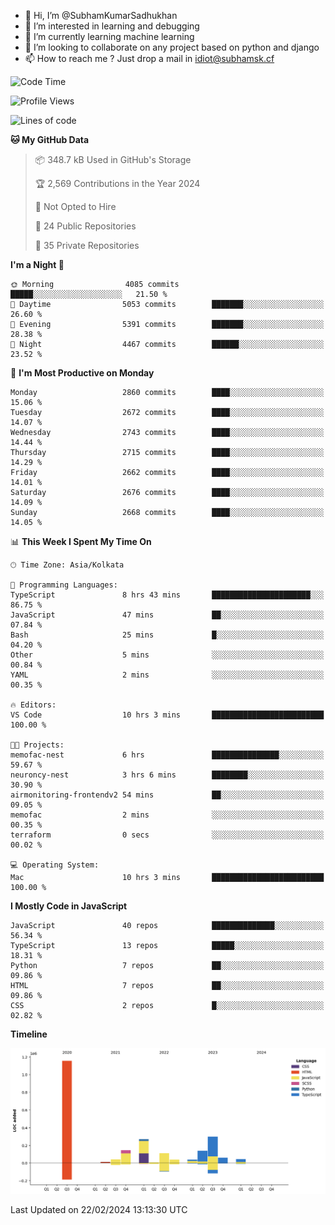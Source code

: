- 👋 Hi, I’m @SubhamKumarSadhukhan
- 👀 I’m interested in learning and debugging
- 🌱 I’m currently learning machine learning
- 💞️ I’m looking to collaborate on any project based on python and django
- 📫 How to reach me ?
      Just drop a mail in idiot@subhamsk.cf

<!---
SubhamKumarSadhukhan/SubhamKumarSadhukhan is a ✨ special ✨ repository because its `README.md` (this file) appears on your GitHub profile.
You can click the Preview link to take a look at your changes.
--->


<!--START_SECTION:waka-->
![Code Time](http://img.shields.io/badge/Code%20Time-1%2C955%20hrs%2059%20mins-blue)

![Profile Views](http://img.shields.io/badge/Profile%20Views-0-blue)

![Lines of code](https://img.shields.io/badge/From%20Hello%20World%20I%27ve%20Written-2.4%20million%20lines%20of%20code-blue)

**🐱 My GitHub Data** 

> 📦 348.7 kB Used in GitHub's Storage 
 > 
> 🏆 2,569 Contributions in the Year 2024
 > 
> 🚫 Not Opted to Hire
 > 
> 📜 24 Public Repositories 
 > 
> 🔑 35 Private Repositories 
 > 
**I'm a Night 🦉** 

```text
🌞 Morning                4085 commits        █████░░░░░░░░░░░░░░░░░░░░   21.50 % 
🌆 Daytime                5053 commits        ███████░░░░░░░░░░░░░░░░░░   26.60 % 
🌃 Evening                5391 commits        ███████░░░░░░░░░░░░░░░░░░   28.38 % 
🌙 Night                  4467 commits        ██████░░░░░░░░░░░░░░░░░░░   23.52 % 
```
📅 **I'm Most Productive on Monday** 

```text
Monday                   2860 commits        ████░░░░░░░░░░░░░░░░░░░░░   15.06 % 
Tuesday                  2672 commits        ████░░░░░░░░░░░░░░░░░░░░░   14.07 % 
Wednesday                2743 commits        ████░░░░░░░░░░░░░░░░░░░░░   14.44 % 
Thursday                 2715 commits        ████░░░░░░░░░░░░░░░░░░░░░   14.29 % 
Friday                   2662 commits        ████░░░░░░░░░░░░░░░░░░░░░   14.01 % 
Saturday                 2676 commits        ████░░░░░░░░░░░░░░░░░░░░░   14.09 % 
Sunday                   2668 commits        ████░░░░░░░░░░░░░░░░░░░░░   14.05 % 
```


📊 **This Week I Spent My Time On** 

```text
🕑︎ Time Zone: Asia/Kolkata

💬 Programming Languages: 
TypeScript               8 hrs 43 mins       ██████████████████████░░░   86.75 % 
JavaScript               47 mins             ██░░░░░░░░░░░░░░░░░░░░░░░   07.84 % 
Bash                     25 mins             █░░░░░░░░░░░░░░░░░░░░░░░░   04.20 % 
Other                    5 mins              ░░░░░░░░░░░░░░░░░░░░░░░░░   00.84 % 
YAML                     2 mins              ░░░░░░░░░░░░░░░░░░░░░░░░░   00.35 % 

🔥 Editors: 
VS Code                  10 hrs 3 mins       █████████████████████████   100.00 % 

🐱‍💻 Projects: 
memofac-nest             6 hrs               ███████████████░░░░░░░░░░   59.67 % 
neuroncy-nest            3 hrs 6 mins        ████████░░░░░░░░░░░░░░░░░   30.90 % 
airmonitoring-frontendv2 54 mins             ██░░░░░░░░░░░░░░░░░░░░░░░   09.05 % 
memofac                  2 mins              ░░░░░░░░░░░░░░░░░░░░░░░░░   00.35 % 
terraform                0 secs              ░░░░░░░░░░░░░░░░░░░░░░░░░   00.02 % 

💻 Operating System: 
Mac                      10 hrs 3 mins       █████████████████████████   100.00 % 
```

**I Mostly Code in JavaScript** 

```text
JavaScript               40 repos            ██████████████░░░░░░░░░░░   56.34 % 
TypeScript               13 repos            █████░░░░░░░░░░░░░░░░░░░░   18.31 % 
Python                   7 repos             ██░░░░░░░░░░░░░░░░░░░░░░░   09.86 % 
HTML                     7 repos             ██░░░░░░░░░░░░░░░░░░░░░░░   09.86 % 
CSS                      2 repos             █░░░░░░░░░░░░░░░░░░░░░░░░   02.82 % 
```



**Timeline**

![Lines of Code chart](https://raw.githubusercontent.com/SubhamKumarSadhukhan/SubhamKumarSadhukhan/main/assets/bar_graph.png)


 Last Updated on 22/02/2024 13:13:30 UTC
<!--END_SECTION:waka-->
